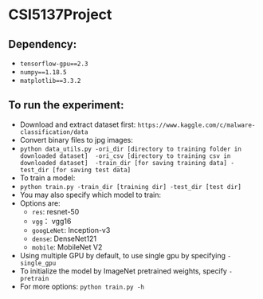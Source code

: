 # CSI5137Project
## Dependency:
* `tensorflow-gpu==2.3`
* `numpy==1.18.5`
* `matplotlib==3.3.2`
## To run the experiment:
* Download and extract dataset first: `https://www.kaggle.com/c/malware-classification/data`
* Convert binary files to jpg images:
* `python data_utils.py -ori_dir [directory to training folder in downloaded dataset] 
-ori_csv [directory to training csv in downloaded dataset] 
-train_dir [for saving training data] -test_dir [for saving test data]`
* To train a model:
* `python train.py -train_dir [training dir] -test_dir [test dir]`
* You may also specify which model to train:
* Options are: 
  * `res`: resnet-50
  * `vgg`： vgg16
  * `googLeNet`: Inception-v3
  * `dense`: DenseNet121
  * `mobile`: MobileNet V2
* Using multiple GPU by default, to use single gpu by specifying `-single_gpu`
* To initialize the model by ImageNet pretrained weights, specify `-pretrain`
* For more options:
`python train.py -h`
